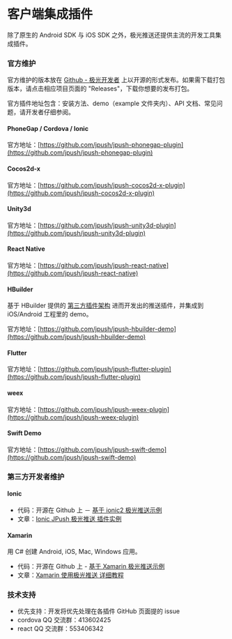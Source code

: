 # 客户端集成插件

除了原生的 Android SDK 与 iOS SDK 之外，极光推送还提供主流的开发工具集成插件。

### 官方维护

官方维护的版本放在 [Github - 极光开发者](https://github.com/jpush) 上以开源的形式发布。如果需下载打包版本，请点击相应项目页面的 "Releases"，下载你想要的发布打包。

官方插件地址包含：安装方法、demo（example 文件夹内）、API 文档、常见问题，请开发者仔细参阅。

#### PhoneGap / Cordova / Ionic

官方地址：[https://github.com/jpush/jpush-phonegap-plugin](https://github.com/jpush/jpush-phonegap-plugin)

#### Cocos2d-x

官方地址：[https://github.com/jpush/jpush-cocos2d-x-plugin](https://github.com/jpush/jpush-cocos2d-x-plugin)

#### Unity3d

官方地址：[https://github.com/jpush/jpush-unity3d-plugin](https://github.com/jpush/jpush-unity3d-plugin)

#### React Native

官方地址：[https://github.com/jpush/jpush-react-native](https://github.com/jpush/jpush-react-native)

#### HBuilder

基于 HBuilder 提供的 [第三方插件架构](http://ask.dcloud.net.cn/docs/#http://ask.dcloud.net.cn/article/66) 进而开发出的推送插件，并集成到 iOS/Android 工程里的 demo。

官方地址：[https://github.com/jpush/jpush-hbuilder-demo](https://github.com/jpush/jpush-hbuilder-demo)

#### Flutter

官方地址：[https://github.com/jpush/jpush-flutter-plugin](https://github.com/jpush/jpush-flutter-plugin)

#### weex

官方地址：[https://github.com/jpush/jpush-weex-plugin](https://github.com/jpush/jpush-weex-plugin)

#### Swift Demo

官方地址：[https://github.com/jpush/jpush-swift-demo](https://github.com/jpush/jpush-swift-demo)

### 第三方开发者维护

#### Ionic

+ 代码：开源在 Github 上 － [基于 ionic2 极光推送示例](https://github.com/zjcboy/ionic2-jpush-demo)
+ 文章：[Ionic JPush 极光推送 插件实例](http://www.cnblogs.com/linsu/p/5641158.html)

#### Xamarin

用 C# 创建 Android, iOS, Mac, Windows 应用。

+ 代码：开源在 Github 上 - [基于 Xamarin 极光推送示例](https://github.com/gruan01/Xamarin-Example/tree/master/Notification)
+ 文章：[Xamarin 使用极光推送 详细教程](https://www.cnblogs.com/KendoCross/p/4488706.html)

### 技术支持

- 优先支持：开发将优先处理在各插件 GitHub 页面提的 issue
- cordova QQ 交流群：413602425
- react QQ 交流群：553406342
